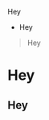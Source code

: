 <style>
  html, body {
  color: #77eehf
  font-size: 20px
  }
</style>
Hey
- Hey
> Hey
# Hey
## Hey
